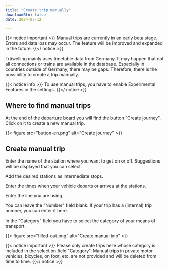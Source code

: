 ```yaml
---
title: "Create trip manually"
downloadBtn: false
date: 2024-07-12

---
```


{{< notice important >}}
Manual trips are currently in an early beta stage. Errors and data loss may occur.
The feature will be improved and expanded in the future.
{{</ notice >}}

Träwelling mainly uses timetable data from Germany. It may happen that not all connections or trains are available in the database.
Especially in countries outside of Germany, there may be gaps.
Therefore, there is the possibility to create a trip manually.

{{< notice info >}}
To use manual trips, you have to enable Experimental Features in the settings.
{{</ notice >}}

## Where to find manual trips
At the end of the departure board you will find the button "Create journey". Click on it to create a new manual trip.

{{< figure src="button-en.png" alt="Create journey" >}}

## Create manual trip
Enter the name of the station where you want to get on or off. Suggestions will be displayed that you can select.

Add the desired stations as intermediate stops.

Enter the times when your vehicle departs or arrives at the stations.

Enter the line you are using.

You can leave the "Number" field blank. If your trip has a (internal) trip number, you can enter it here.

In the "Category" field you have to select the category of your means of transport.


{{< figure src="filled-out.png" alt="Create manual trip" >}}

{{< notice important >}}
Please only create trips here whose category is included in the selection field "Category".
Manual trips in private motor vehicles, bicycles, on foot, etc. are not provided and will be deleted from time to time.
{{</ notice >}}
